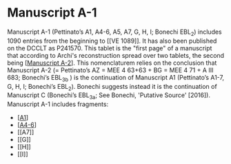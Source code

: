 # Manuscript A-1

Manuscript A-1 (Pettinato’s A1, A4-6, A5, A7, G, H, I; Bonechi EBL<sub>2</sub>) includes 1090 entries from the beginning to [[VE 1089]]. It has also been published on the DCCLT as P241570. This tablet is the "first page" of a manuscript that according to Archi's reconstruction spread over two tablets, the second being [[Manuscript A-2]]. This nomenclaturem relies on the conclusion that Manuscript A-2 (= Pettinato’s AZ = MEE 4 63+63 + BG = MEE 4 71 + A III 683; Bonechi’s EBL<sub>3b</sub> ) is the continuation of Manuscript A1 (Pettinato’s A1-7, G, H, I; Bonechi’s EBL<sub>2</sub>). Bonechi suggests instead it is the continuation of Manuscript C (Bonechi’s EBL<sub>3a</sub>; See Bonechi, 'Putative Source' [2016]). Manuscript A-1 includes fragments:
* [[A1]]
* [[A4-6]]
* [[A7]]
* [[G]]
* [[H]]
* [[I]]

[//begin]: # "Autogenerated link references for markdown compatibility"
[Manuscript A-2]: <Manuscript A-2> "Manuscript A-2"
[A1]: A1 "MEE 4, 1 = TM.75.G.3528"
[A4-6]: A4-6 "MEE 4, 4 + MEE 4, 5 + MEE 4, 6 = TM.75.G.2000+TM.75.G.2005+TM.75.G.2006"
[//end]: # "Autogenerated link references"